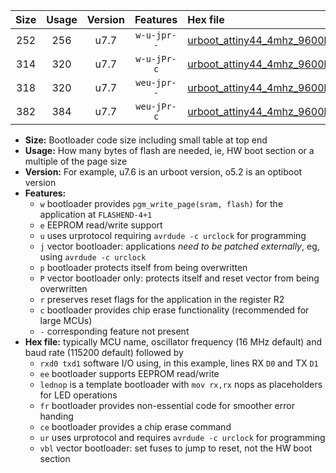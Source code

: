 |Size|Usage|Version|Features|Hex file|
|:-:|:-:|:-:|:-:|:--|
|252|256|u7.7|`w-u-jpr--`|[urboot_attiny44_4mhz_9600bps_rxb0_txb1_lednop_ur_vbl.hex](https://raw.githubusercontent.com/stefanrueger/urboot.hex/main/mcus/attiny44/fcpu_4mhz/9600_bps/urboot_attiny44_4mhz_9600bps_rxb0_txb1_lednop_ur_vbl.hex)|
|314|320|u7.7|`w-u-jPr-c`|[urboot_attiny44_4mhz_9600bps_rxb0_txb1_lednop_fr_ce_ur_vbl.hex](https://raw.githubusercontent.com/stefanrueger/urboot.hex/main/mcus/attiny44/fcpu_4mhz/9600_bps/urboot_attiny44_4mhz_9600bps_rxb0_txb1_lednop_fr_ce_ur_vbl.hex)|
|318|320|u7.7|`weu-jpr--`|[urboot_attiny44_4mhz_9600bps_rxb0_txb1_ee_ur_vbl.hex](https://raw.githubusercontent.com/stefanrueger/urboot.hex/main/mcus/attiny44/fcpu_4mhz/9600_bps/urboot_attiny44_4mhz_9600bps_rxb0_txb1_ee_ur_vbl.hex)|
|382|384|u7.7|`weu-jPr-c`|[urboot_attiny44_4mhz_9600bps_rxb0_txb1_ee_lednop_fr_ce_ur_vbl.hex](https://raw.githubusercontent.com/stefanrueger/urboot.hex/main/mcus/attiny44/fcpu_4mhz/9600_bps/urboot_attiny44_4mhz_9600bps_rxb0_txb1_ee_lednop_fr_ce_ur_vbl.hex)|

- **Size:** Bootloader code size including small table at top end
- **Usage:** How many bytes of flash are needed, ie, HW boot section or a multiple of the page size
- **Version:** For example, u7.6 is an urboot version, o5.2 is an optiboot version
- **Features:**
  + `w` bootloader provides `pgm_write_page(sram, flash)` for the application at `FLASHEND-4+1`
  + `e` EEPROM read/write support
  + `u` uses urprotocol requiring `avrdude -c urclock` for programming
  + `j` vector bootloader: applications *need to be patched externally*, eg, using `avrdude -c urclock`
  + `p` bootloader protects itself from being overwritten
  + `P` vector bootloader only: protects itself and reset vector from being overwritten
  + `r` preserves reset flags for the application in the register R2
  + `c` bootloader provides chip erase functionality (recommended for large MCUs)
  + `-` corresponding feature not present
- **Hex file:** typically MCU name, oscillator frequency (16 MHz default) and baud rate (115200 default) followed by
  + `rxd0 txd1` software I/O using, in this example, lines RX `D0` and TX `D1`
  + `ee` bootloader supports EEPROM read/write
  + `lednop` is a template bootloader with `mov rx,rx` nops as placeholders for LED operations
  + `fr` bootloader provides non-essential code for smoother error handing
  + `ce` bootloader provides a chip erase command
  + `ur` uses urprotocol and requires `avrdude -c urclock` for programming
  + `vbl` vector bootloader: set fuses to jump to reset, not the HW boot section
